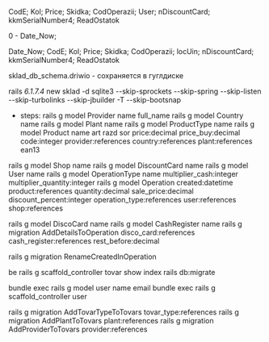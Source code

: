 CodE; 
Kol; 
Price; 
Skidka; 
CodOperazii; 
User; 
nDiscountCard; 
kkmSerialNumber4; 
ReadOstatok

0 - Date_Now; 

Date_Now; CodE; Kol; Price; Skidka; CodOperazii; locUin; nDiscountCard; kkmSerialNumber4; ReadOstatok


sklad_db_schema.driwio - сохраняется в гуглдиске


rails _6.1.7.4_ new sklad  -d sqlite3 --skip-sprockets --skip-spring --skip-listen --skip-turbolinks --skip-jbuilder -T --skip-bootsnap

* steps:
rails g model Provider name full_name
rails g model Country name
rails g model Plant name
rails g model ProductType name
rails g model Product name art razd sor price:decimal price_buy:decimal code:integer provider:references country:references plant:references ean13

rails g model Shop name
rails g model DiscountCard name
rails g model User name
rails g model OperationType name multiplier_cash:integer multiplier_quantity:integer
rails g model Operation created:datetime product:references quantity:decimal sale_price:decimal discount_percent:integer operation_type:references user:references shop:references

rails g model DiscoCard name
rails g model CashRegister name
rails g migration AddDetailsToOperation disco_card:references cash_register:references rest_before:decimal

rails g migration RenameCreatedInOperation








be rails g scaffold_controller tovar show index
rails db:migrate

bundle exec rails g model user name email
bundle exec rails g scaffold_controller user

rails g migration AddTovarTypeToTovars tovar_type:references
rails g migration AddPlantToTovars plant:references
rails g migration AddProviderToTovars provider:references

